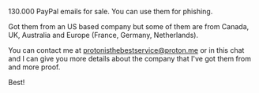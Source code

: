 130.000 PayPal emails for sale. You can use them for phishing. 

Got them from an US based company but some of them are from Canada, UK, Australia and Europe (France, Germany, Netherlands). 

You can contact me at protonisthebestservice@proton.me or in this chat and I can give you more details about the company that I've got them from and more proof. 

Best! 
